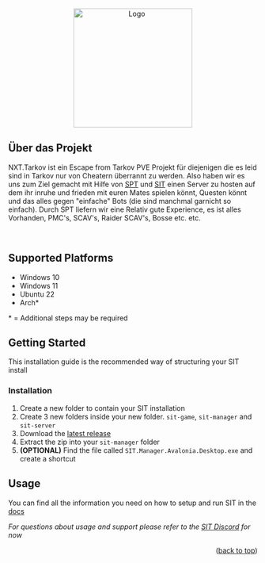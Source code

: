 <a name="readme-top"></a>

<!-- PROJECT LOGO -->
<br />
<div align="center">
  <a>
    <img src="https://github.com/stayintarkov/SIT.Manager.Avalonia/blob/master/SIT.Manager/Assets/sit-logo-5.png?raw=true" alt="Logo" height="240">
  </a>
</div>

<!-- ABOUT THE PROJECT -->
## Über das Projekt

NXT.Tarkov ist ein Escape from Tarkov PVE Projekt für diejenigen die es leid sind in Tarkov nur von Cheatern überrannt zu werden.
Also haben wir es uns zum Ziel gemacht mit Hilfe von [SPT](https://sp-tarkov.com/) und [SIT](https://docs.stayintarkov.com/en/index.html) einen Server zu hosten auf dem ihr inruhe und frieden
mit euren Mates spielen könnt, Questen könnt und das alles gegen "einfache" Bots (die sind manchmal garnicht so einfach).
Durch SPT liefern wir eine Relativ gute Experience, es ist alles Vorhanden, PMC's, SCAV's, Raider SCAV's, Bosse etc. etc.

<br>

## Supported Platforms

* Windows 10
* Windows 11
* Ubuntu 22
 * Arch*

 \* = Additional steps may be required

<!-- GETTING STARTED -->
## Getting Started

This installation guide is the recommended way of structuring your SIT install

### Installation

1. Create a new folder to contain your SIT installation
2. Create 3 new folders inside your new folder. `sit-game`, `sit-manager` and `sit-server`
3. Download the [latest release](https://github.com/stayintarkov/SIT.Manager.Avalonia/releases/latest)
4. Extract the zip into your `sit-manager` folder
5. <b>(OPTIONAL)</b> Find the file called `SIT.Manager.Avalonia.Desktop.exe` and create a shortcut


<!-- USAGE -->
## Usage

You can find all the information you need on how to setup and run SIT in the [docs](https://docs.stayintarkov.com)

_For questions about usage and support please refer to the [SIT Discord](https://discord.gg/f4CN4n3nP2) for now_


<p align="right">(<a href="#readme-top">back to top</a>)</p>